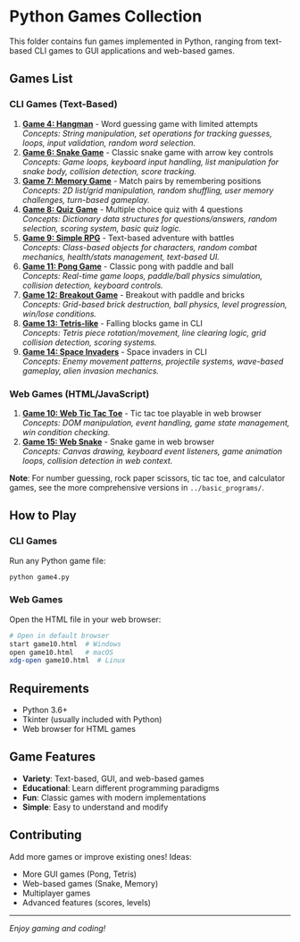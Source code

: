 # Python Games Collection

This folder contains fun games implemented in Python, ranging from text-based CLI games to GUI applications and web-based games.

## Games List

### CLI Games (Text-Based)

1. **[Game 4: Hangman](game4.py)** - Word guessing game with limited attempts  
   *Concepts: String manipulation, set operations for tracking guesses, loops, input validation, random word selection.*
2. **[Game 6: Snake Game](game6.py)** - Classic snake game with arrow key controls  
   *Concepts: Game loops, keyboard input handling, list manipulation for snake body, collision detection, score tracking.*
3. **[Game 7: Memory Game](game7.py)** - Match pairs by remembering positions  
   *Concepts: 2D list/grid manipulation, random shuffling, user memory challenges, turn-based gameplay.*
4. **[Game 8: Quiz Game](game8.py)** - Multiple choice quiz with 4 questions  
   *Concepts: Dictionary data structures for questions/answers, random selection, scoring system, basic quiz logic.*
5. **[Game 9: Simple RPG](game9.py)** - Text-based adventure with battles  
   *Concepts: Class-based objects for characters, random combat mechanics, health/stats management, text-based UI.*
6. **[Game 11: Pong Game](game11.py)** - Classic pong with paddle and ball  
   *Concepts: Real-time game loops, paddle/ball physics simulation, collision detection, keyboard controls.*
7. **[Game 12: Breakout Game](game12.py)** - Breakout with paddle and bricks  
   *Concepts: Grid-based brick destruction, ball physics, level progression, win/lose conditions.*
8. **[Game 13: Tetris-like](game13.py)** - Falling blocks game in CLI  
   *Concepts: Tetris piece rotation/movement, line clearing logic, grid collision detection, scoring systems.*
9. **[Game 14: Space Invaders](game14.py)** - Space invaders in CLI  
   *Concepts: Enemy movement patterns, projectile systems, wave-based gameplay, alien invasion mechanics.*

### Web Games (HTML/JavaScript)

1. **[Game 10: Web Tic Tac Toe](game10.html)** - Tic tac toe playable in web browser  
   *Concepts: DOM manipulation, event handling, game state management, win condition checking.*
2. **[Game 15: Web Snake](game15.html)** - Snake game in web browser  
   *Concepts: Canvas drawing, keyboard event listeners, game animation loops, collision detection in web context.*

**Note**: For number guessing, rock paper scissors, tic tac toe, and calculator games, see the more comprehensive versions in `../basic_programs/`.

## How to Play

### CLI Games

Run any Python game file:

```bash
python game4.py
```

### Web Games

Open the HTML file in your web browser:

```bash
# Open in default browser
start game10.html  # Windows
open game10.html   # macOS
xdg-open game10.html  # Linux
```

## Requirements

- Python 3.6+
- Tkinter (usually included with Python)
- Web browser for HTML games

## Game Features

- **Variety**: Text-based, GUI, and web-based games
- **Educational**: Learn different programming paradigms
- **Fun**: Classic games with modern implementations
- **Simple**: Easy to understand and modify

## Contributing

Add more games or improve existing ones! Ideas:

- More GUI games (Pong, Tetris)
- Web-based games (Snake, Memory)
- Multiplayer games
- Advanced features (scores, levels)

---

*Enjoy gaming and coding!*
